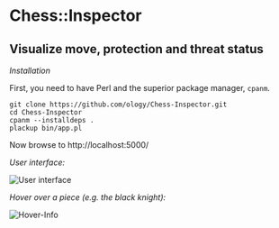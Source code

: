Chess::Inspector
====

Visualize move, protection and threat status
----

*Installation*

First, you need to have Perl and the superior package manager, `cpanm`.

    git clone https://github.com/ology/Chess-Inspector.git
    cd Chess-Inspector
    cpanm --installdeps .
    plackup bin/app.pl

Now browse to http://localhost:5000/

*User interface:*

![User interface](https://raw.githubusercontent.com/ology/Chess-Inspector/master/public/images/Chess-Inspector.png)

*Hover over a piece (e.g. the black knight):*

![Hover-Info](https://raw.githubusercontent.com/ology/Chess-Inspector/master/public/images/hover-info.png)
